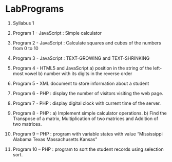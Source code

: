 # LabPrograms

1. Syllabus 1
2. Program 1 - JavaScript : Simple calculator 

3. Program 2 - JavaScript : Calculate squares and cubes of the numbers from 0 to 10

4. Program 3 - JavaScript : TEXT-GROWING and TEXT-SHRINKING 

5. Program 4 - HTML5 and JavaScript 
a) position in the string of the left-most vowel
b) number with its digits in the reverse order

6. Program 5 - XML document to store information about a student

7. Program 6 - PHP : display the number of visitors visiting the web page. 

8. Program 7 - PHP : display digital clock with current time of the server.

9. Program 8 - PHP :
a) Implement simple calculator operations. 
b) Find the Transpose of a matrix, Multiplication of two matrices and Addition of two matrices.

10. Program 9 – PHP : program with variable states with value “Mississippi Alabama Texas Massachusetts Kansas"

11. Program 10 – PHP : program to sort the student records using selection sort.
